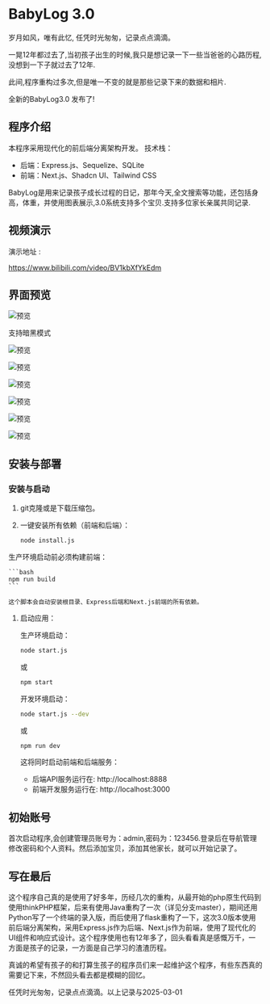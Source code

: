 
# BabyLog 3.0

岁月如风，唯有此忆, 任凭时光匆匆，记录点点滴滴。 

一晃12年都过去了,当初孩子出生的时候,我只是想记录一下一些当爸爸的心路历程,没想到一下子就过去了12年.

此间,程序重构过多次,但是唯一不变的就是那些记录下来的数据和相片.

全新的BabyLog3.0 发布了!



## 程序介绍

本程序采用现代化的前后端分离架构开发。
技术栈：
- 后端：Express.js、Sequelize、SQLite
- 前端：Next.js、Shadcn UI、Tailwind CSS

BabyLog是用来记录孩子成长过程的日记，那年今天,全文搜索等功能，还包括身高，体重，并使用图表展示,3.0系统支持多个宝贝.支持多位家长亲属共同记录.

## 视频演示

演示地址 :

https://www.bilibili.com/video/BV1kbXfYkEdm

## 界面预览

![预览](./imgs/11.jpg)

支持暗黑模式

![预览](./imgs/77.jpg)


![预览](./imgs/22.jpg)


![预览](./imgs/33.jpg)


![预览](./imgs/44.jpg)


![预览](./imgs/55.jpg)


![预览](./imgs/66.jpg)




## 安装与部署

### 安装与启动

1. git克隆或是下载压缩包。

2. 一键安装所有依赖（前端和后端）：

    ```bash
    node install.js
    ```
生产环境启动前必须构建前端：

    ```bash
    npm run build
    ```
    
    这个脚本会自动安装根目录、Express后端和Next.js前端的所有依赖。

1. 启动应用：

    生产环境启动：
    ```bash
    node start.js
    ```
    或
    ```bash
    npm start
    ```
    
    开发环境启动：
    ```bash
    node start.js --dev
    ```
    或
    ```bash
    npm run dev
    ```

    这将同时启动前端和后端服务：
    - 后端API服务运行在: http://localhost:8888
    - 前端开发服务运行在: http://localhost:3000


## 初始账号

首次启动程序,会创建管理员账号为：admin,密码为：123456.登录后在导航管理修改密码和个人资料。然后添加宝贝，添加其他家长，就可以开始记录了。


## 写在最后

这个程序自己真的是使用了好多年，历经几次的重构，从最开始的php原生代码到使用thinkPHP框架，后来有使用Java重构了一次（详见分支master），期间还用Python写了一个终端的录入版，而后使用了flask重构了一下，这次3.0版本使用前后端分离架构，采用Express.js作为后端、Next.js作为前端，使用了现代化的UI组件和响应式设计。这个程序使用也有12年多了，回头看看真是感慨万千，一方面是孩子的记录，一方面是自己学习的渣渣历程。

真诚的希望有孩子的和打算生孩子的程序员们来一起维护这个程序，有些东西真的需要记下来，不然回头看去都是模糊的回忆。

任凭时光匆匆，记录点点滴滴。以上记录与2025-03-01
   



